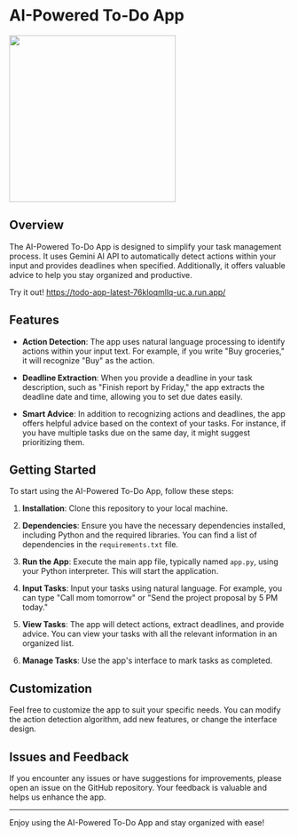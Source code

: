 # AI-Powered To-Do App

<img src="https://github.com/brnakin/To-Do/assets/83096271/f8533ff2-c3cd-4acc-8f00-93eec1c6c607" width="300" height="300" >


## Overview

The AI-Powered To-Do App is designed to simplify your task management process. It uses Gemini AI API to automatically detect actions within your input and provides deadlines when specified. Additionally, it offers valuable advice to help you stay organized and productive.

Try it out!
https://todo-app-latest-76kloqmllq-uc.a.run.app/

## Features

- **Action Detection**: The app uses natural language processing to identify actions within your input text. For example, if you write "Buy groceries," it will recognize "Buy" as the action.

- **Deadline Extraction**: When you provide a deadline in your task description, such as "Finish report by Friday," the app extracts the deadline date and time, allowing you to set due dates easily.

- **Smart Advice**: In addition to recognizing actions and deadlines, the app offers helpful advice based on the context of your tasks. For instance, if you have multiple tasks due on the same day, it might suggest prioritizing them.

## Getting Started

To start using the AI-Powered To-Do App, follow these steps:

1. **Installation**: Clone this repository to your local machine.

2. **Dependencies**: Ensure you have the necessary dependencies installed, including Python and the required libraries. You can find a list of dependencies in the `requirements.txt` file.

3. **Run the App**: Execute the main app file, typically named `app.py`, using your Python interpreter. This will start the application.

4. **Input Tasks**: Input your tasks using natural language. For example, you can type "Call mom tomorrow" or "Send the project proposal by 5 PM today."

5. **View Tasks**: The app will detect actions, extract deadlines, and provide advice. You can view your tasks with all the relevant information in an organized list.

6. **Manage Tasks**: Use the app's interface to mark tasks as completed.

## Customization

Feel free to customize the app to suit your specific needs. You can modify the action detection algorithm, add new features, or change the interface design.

## Issues and Feedback

If you encounter any issues or have suggestions for improvements, please open an issue on the GitHub repository. Your feedback is valuable and helps us enhance the app.

---

Enjoy using the AI-Powered To-Do App and stay organized with ease!
